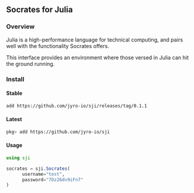 ## Socrates for Julia

### Overview

Julia is a high-performance language for technical computing,
and pairs well with the functionality Socrates offers.

This interface provides an environment where those versed in Julia
can hit the ground running.

### Install

#### Stable

```bash
add https://github.com/jyro-io/sji/releases/tag/0.1.1
```

#### Latest

```bash
pkg> add https://github.com/jyro-io/sji
```

#### Usage

```julia
using sji

socrates = sji.Socrates(
      username="test",
      password="7Dz26dv9iFn7"
)
```

